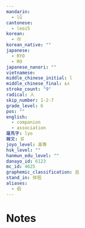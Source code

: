 ```yaml
---
mandarin:
  - lǚ
cantonese:
  - leoi5
korean:
  - 려
korean_native: ""
japanese:
  - RYO
  - RO
japanese_nanori: ""
vietnamese:
middle_chinese_initial: l
middle_chinese_final: ɨʌ
stroke_count: "9"
radical: 人
skip_number: 1-2-7
grade_level: 6
pos: ""
english:
  - companion
  - association
羅馬字: lyo
韓文: 료
joyo_level: 高等
hsk_level: ""
hanmun_edu_level: ""
danayo_id: 6123
mc_id: 4625
graphemic_classification: 呂
stand_in: 伴侶
aliases:
  - 侣
---
```


# Notes
